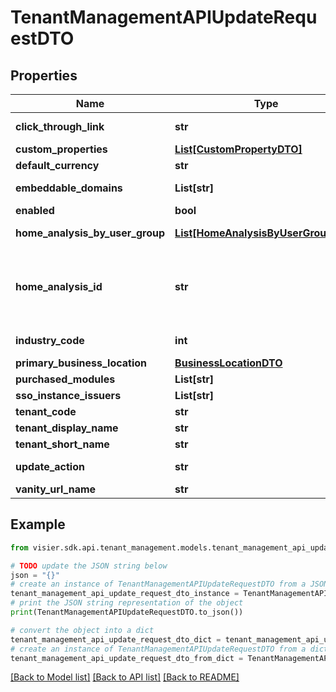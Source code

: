 # TenantManagementAPIUpdateRequestDTO


## Properties

Name | Type | Description | Notes
------------ | ------------- | ------------- | -------------
**click_through_link** | **str** | A custom URL to redirect users into your portal to see the relevant content. This URL is used for links that are shared by and with your users through the sharing capability or email content. This is optional. Causes the API request to take longer because it must publish a project to production. | [optional] 
**custom_properties** | [**List[CustomPropertyDTO]**](CustomPropertyDTO.md) | A list of objects that represent different customizable properties for the analytic tenant. This is optional. | [optional] 
**default_currency** | **str** | The default currency to show in the application for the tenant. | [optional] 
**embeddable_domains** | **List[str]** | A comma-separated list of strings that represent the URLs, or domains, in which Visier can be embedded. If domains at the administrating tenant level match the domains at the analytic tenant level, you do not need to include a domain for each analytic tenant. This is optional. | [optional] 
**enabled** | **bool** | If true, the tenant is enabled. Enabled tenants have access to Visier visualizations. | [optional] 
**home_analysis_by_user_group** | [**List[HomeAnalysisByUserGroupDTO]**](HomeAnalysisByUserGroupDTO.md) | A list of objects representing the analysis to display to specific user groups when users log in. This is optional. Causes the API request to take longer because it must publish a project to production. | [optional] 
**home_analysis_id** | **str** | The unique ID of the analysis to display for this tenant when a user logs in. This is optional. Causes the API request to take longer because it must publish a project to production.   Retrieve the ID by opening an analysis in the production version of a tenant and copying the string after the last forward slash (/) in the URL. For example: https://jupiter.visier.com/hr/prod/appcontainer?previewId&#x3D;-eZPm8xvo3SUMpD4Q5pdE-6mCj9CQ9K699XgqRGwtOxagH5x2IzDFawlWn3hYqFEfU7nP0YK9ASEzmrNfAihGg..&amp;previewType&#x3D;Production#/analytics/myanalyses/8a4c1d4f-eb61-4da0-9e5b-55bef757c30e   The &#x60;homeAnalysisID&#x60; is 8a4c1d4f-eb61-4da0-9e5b-55bef757c30e. Alternatively, retrieve the ID by copying the &#x60;contentId&#x60; found by following the &#x60;Embed a visualization&#x60; documentation. | [optional] 
**industry_code** | **int** | The 6-digit NAICS code for the industry to which the analytic tenant belongs. If the code is unknown, type 000000.  For 2-digit codes, add trailing zeros at the end to reach 6 digits, such as 620000. Required if creating new tenants. | [optional] 
**primary_business_location** | [**BusinessLocationDTO**](BusinessLocationDTO.md) | The primary location of operations or where business is performed. This field is optional. | [optional] 
**purchased_modules** | **List[str]** | A comma-separated collection of strings that represent the Visier modules assigned to the new analytic tenant. Required if creating new tenants. | [optional] 
**sso_instance_issuers** | **List[str]** | A comma-separated list of strings that represent the issuers for the SSO providers that can authenticate this tenant. This is optional. | [optional] 
**tenant_code** | **str** | A unique identifier for the newly created analytic tenant. Required if creating new tenants. | [optional] 
**tenant_display_name** | **str** | A new display name to assign to the analytic tenant. Required if creating new tenants. | [optional] 
**tenant_short_name** | **str** | A new short name to assign to the tenant. Required for analytic tenants. | [optional] 
**update_action** | **str** | Specifies the way you want to update values. Default is MERGE.  Valid values:  - &#x60;MERGE&#x60;: Combine the existing values with the new values.  - &#x60;REPLACE&#x60;: Remove existing values and let the new values take their place. | [optional] 
**vanity_url_name** | **str** | A new vanity name to assign to the tenant. Required for analytic tenants. | [optional] 

## Example

```python
from visier.sdk.api.tenant_management.models.tenant_management_api_update_request_dto import TenantManagementAPIUpdateRequestDTO

# TODO update the JSON string below
json = "{}"
# create an instance of TenantManagementAPIUpdateRequestDTO from a JSON string
tenant_management_api_update_request_dto_instance = TenantManagementAPIUpdateRequestDTO.from_json(json)
# print the JSON string representation of the object
print(TenantManagementAPIUpdateRequestDTO.to_json())

# convert the object into a dict
tenant_management_api_update_request_dto_dict = tenant_management_api_update_request_dto_instance.to_dict()
# create an instance of TenantManagementAPIUpdateRequestDTO from a dict
tenant_management_api_update_request_dto_from_dict = TenantManagementAPIUpdateRequestDTO.from_dict(tenant_management_api_update_request_dto_dict)
```
[[Back to Model list]](../README.md#documentation-for-models) [[Back to API list]](../README.md#documentation-for-api-endpoints) [[Back to README]](../README.md)


